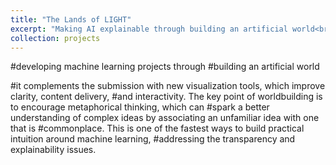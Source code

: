 ```yaml
---
title: "The Lands of LIGHT"
excerpt: "Making AI explainable through building an artificial world<br/><img src='/images/LIGHTS_lands.png'>"
collection: projects
---
```


#developing machine learning projects through
#building an artificial world

#it complements the submission with new visualization tools, which improve clarity, content delivery,
#and interactivity. The key point of worldbuilding is to encourage metaphorical thinking, which can
#spark a better understanding of complex ideas by associating an unfamiliar idea with one that is
#commonplace. This is one of the fastest ways to build practical intuition around machine learning,
#addressing the transparency and explainability issues.